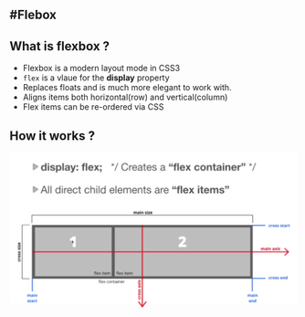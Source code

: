 #Flebox
-----
## What is flexbox ?
* Flexbox is a modern layout mode in CSS3
* `flex` is a vlaue for the **display** property
* Replaces floats and is much more elegant to work with.
* Aligns items both horizontal(row) and vertical(column)
* Flex items can be re-ordered via CSS

## How it works ?

![howitworksflexbox](../../Misc/Resources/flexboxworks.png)

